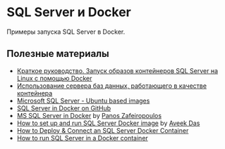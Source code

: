 # SQL Server и Docker

Примеры запуска SQL Server в Docker.

## Полезные материалы

* [Краткое руководство. Запуск образов контейнеров SQL Server на Linux с помощью Docker](https://learn.microsoft.com/ru-ru/sql/linux/quickstart-install-connect-docker?view=sql-server-ver16&pivots=cs1-bash)
* [Использование сервера баз данных, работающего в качестве контейнера](https://learn.microsoft.com/ru-ru/dotnet/architecture/microservices/multi-container-microservice-net-applications/database-server-container)
* [Microsoft SQL Server - Ubuntu based images](https://hub.docker.com/_/microsoft-mssql-server)
* [SQL Server in Docker on GitHub](https://github.com/microsoft/mssql-docker)
* [MS SQL Server in Docker](https://medium.com/@zzpzaf.se/ms-sql-server-in-docker-b0397a55859c) by [Panos Zafeiropoulos](https://medium.com/@zzpzaf.se?source=post_page-----b0397a55859c--------------------------------)
* [How to set up and run SQL Server Docker image](https://www.sqlshack.com/how-to-set-up-and-run-sql-server-docker-image/) by [Aveek Das](https://www.sqlshack.com/author/aveek-das/)
* [How to Deploy & Connect an SQL Server Docker Container](https://hevodata.com/learn/sql-server-docker/)
* [How to run SQL Server in a Docker container](https://blog.logrocket.com/docker-sql-server/)
